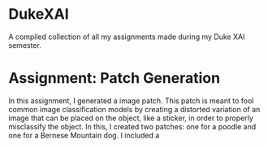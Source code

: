 # DukeXAI
A compiled collection of all my assignments made during my Duke XAI semester.

# Assignment: Patch Generation
In this assignment, I generated a image patch. This patch is meant to fool common image classification models by creating a distorted variation of an image that can be placed on the object, like a sticker, in order to properly misclassify the object. In this, I created two patches: one for a poodle and one for a Bernese Mountain dog. I included a 
